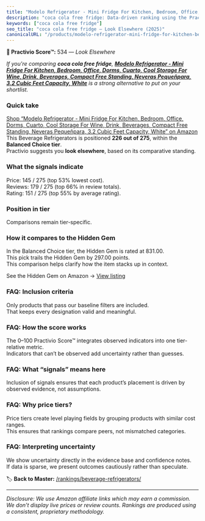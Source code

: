 ```yaml
---
title: "Modelo Refrigerator - Mini Fridge For Kitchen, Bedroom, Office, Dorms, Cuarto, Cool Storage For Wine, Drink, Beverages, Compact Free Standing, Neveras Pequeñpara, 3.2 Cubic Feet Capacity, White"
description: "coca cola free fridge: Data-driven ranking using the Practivio Score™. Positioned by quality, value, demand, findability, momentum."
keywords: ["coca cola free fridge"]
seo_title: "coca cola free fridge — Look Elsewhere (2025)"
canonicalURL: "/products/modelo-refrigerator-mini-fridge-for-kitchen-bedroom-office-dorms-cuarto-cool-storage-for-wine-drink-beverages-compact-free-standing-neveras-pequenpara-32-cubic-feet-capacity-white-B099JD1JYD/"
---
```


**🚫 Practivio Score™:** 534 — _Look Elsewhere_


*If you're comparing **coca cola free fridge**, **[Modelo Refrigerator - Mini Fridge For Kitchen, Bedroom, Office, Dorms, Cuarto, Cool Storage For Wine, Drink, Beverages, Compact Free Standing, Neveras Pequeñpara, 3.2 Cubic Feet Capacity, White](https://www.amazon.com/dp/B099JD1JYD?tag=practivio-20)** is a strong alternative to put on your shortlist.*
### Quick take
[Shop “Modelo Refrigerator - Mini Fridge For Kitchen, Bedroom, Office, Dorms, Cuarto, Cool Storage For Wine, Drink, Beverages, Compact Free Standing, Neveras Pequeñpara, 3.2 Cubic Feet Capacity, White” on Amazon](https://www.amazon.com/dp/B099JD1JYD?tag=practivio-20)
This Beverage Refrigerators is positioned **226 out of 275**, within the **Balanced Choice tier**.  
Practivio suggests you **look elsewhere**, based on its comparative standing.

### What the signals indicate
Price: 145 / 275 (top 53% lowest cost).  
Reviews: 179 / 275 (top 66% in review totals).  
Rating: 151 / 275 (top 55% by average rating).  

### Position in tier
Comparisons remain tier-specific.

### How it compares to the Hidden Gem
In the Balanced Choice tier, the Hidden Gem is rated at 831.00.  
This pick trails the Hidden Gem by 297.00 points.  
This comparison helps clarify how the item stacks up in context.  

See the Hidden Gem on Amazon → [View listing](https://www.amazon.com/dp/B0786TJC33?tag=practivio-20)

### FAQ: Inclusion criteria
Only products that pass our baseline filters are included.  
That keeps every designation valid and meaningful.

### FAQ: How the score works
The 0–100 Practivio Score™ integrates observed indicators into one tier-relative metric.  
Indicators that can’t be observed add uncertainty rather than guesses.

### FAQ: What “signals” means here
Inclusion of signals ensures that each product’s placement is driven by observed evidence, not assumptions.

### FAQ: Why price tiers?
Price tiers create level playing fields by grouping products with similar cost ranges.  
This ensures that rankings compare peers, not mismatched categories.

### FAQ: Interpreting uncertainty
We show uncertainty directly in the evidence base and confidence notes.  
If data is sparse, we present outcomes cautiously rather than speculate.


🏷️ **Back to Master:** [/rankings/beverage-refrigerators/](/rankings/beverage-refrigerators/)

---
_Disclosure: We use Amazon affiliate links which may earn a commission. We don’t display live prices or review counts. Rankings are produced using a consistent, proprietary methodology._
